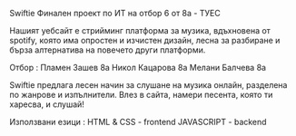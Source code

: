 Swiftie
Финален проект по ИТ на отбор 6 от 8а - ТУЕС 

Нашият уебсайт е стрийминг платформа за музика, вдъхновена от spotify, която има опростен и изчистен дизайн, лесна за разбиране и бърза алтернатива на повечето други платформи.

Отбор :
  Пламен Зашев 8а
  Никол Кацарова 8а
  Мелани Балчева 8а

Swiftie предлага лесен начин за слушане на музика онлайн, разделена по жанрове и изпълнители.
Влез в сайта, намери песента, която ти харесва, и слушай!

Използвани езици :
  HTML & CSS - frontend
  JAVASCRIPT - backend
